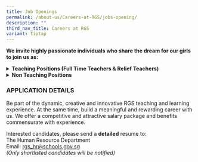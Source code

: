 ```yaml
---
title: Job Openings
permalink: /about-us/Careers-at-RGS/jobs-opening/
description: ""
third_nav_title: Careers at RGS
variant: tiptap
---
```

<p><strong>We invite highly passionate individuals who share the dream for our girls to join us as:</strong>
<br>
</p>
<div data-type="detailGroup" class="isomer-accordion-group isomer-accordion isomer-accordion-white">
<details class="isomer-details">
<summary><strong>Teaching Positions (Full Time Teachers &amp; Relief Teachers)</strong>
</summary>
<div data-type="detailsContent" class="isomer-details-content">
<p></p>
<p>Be part of a team that learns and grows together, designs forward-looking
curriculum, and boldly explores approaches for nurturing high-ability learners.
<br>
</p>
<p>Join us, for a unique opportunity to hone the craft of teaching and to
be part of a school environment that values and promotes professional learning.
Our students are creative, self-disciplined and motivated, and we invite
you to join us in nurturing them <strong>thinkers</strong>, <strong>leaders</strong> and <strong>pioneers</strong> of
the future.
<br>
</p>
<h3><strong>Full-Time Teachers</strong></h3>
<table style="minWidth: 50px">
<colgroup>
<col>
<col>
</colgroup>
<tbody>
<tr>
<th rowspan="1" colspan="1">
<p>S/N</p>
</th>
<th rowspan="1" colspan="1">
<p>Subject Main</p>
</th>
</tr>
<tr>
<td rowspan="1" colspan="1">
<p>1</p>
</td>
<td rowspan="1" colspan="1">
<p>English Language &amp; Literature</p>
</td>
</tr>
<tr>
<td rowspan="1" colspan="1">
<p>2</p>
</td>
<td rowspan="1" colspan="1">
<p>Physics</p>
</td>
</tr>
</tbody>
</table>
<p>
<br><strong>We are looking for candidates with the following attributes:</strong>
</p>
<ul>
<li>
<p>Believes first of all in nurturing the child as a whole person, and who
have a strong belief in every student’s ability and motivation to learn.</p>
</li>
<li>
<p>Possesses at least a Bachelor's Degree from a recognized university with
relevant teaching subject(s)</p>
</li>
<li>
<p>Possesses deep knowledge of their subject discipline and an openness to
explore connections across disciplines.&nbsp; Our curriculum is developed
in a constructive context that encourages students to make connections
across the disciplines.</p>
</li>
<li>
<p>Believes the teacher is a model, mentor, and coach in the creation of
a learning environment that challenges students in learning, inquiry and
leadership; and</p>
</li>
<li>
<p>Is able to work well, whether in a team or individual setting
<br>
</p>
</li>
</ul>
<h3><strong>Relief Teachers</strong></h3>
<table style="minWidth: 50px">
<colgroup>
<col>
<col>
</colgroup>
<tbody>
<tr>
<th rowspan="1" colspan="1">
<p>S/N</p>
</th>
<th rowspan="1" colspan="1">
<p>Subject Main</p>
</th>
</tr>
<tr>
<td rowspan="1" colspan="1">
<p>1</p>
</td>
<td rowspan="1" colspan="1">
<p>English Language &amp; Literature</p>
</td>
</tr>
<tr>
<td rowspan="1" colspan="1">
<p>2</p>
</td>
<td rowspan="1" colspan="1">
<p>Higher Chinese Language</p>
</td>
</tr>
<tr>
<td rowspan="1" colspan="1">
<p>3</p>
</td>
<td rowspan="1" colspan="1">
<p>History</p>
</td>
</tr>
<tr>
<td rowspan="1" colspan="1">
<p>4</p>
</td>
<td rowspan="1" colspan="1">
<p>Geography</p>
</td>
</tr>
<tr>
<td rowspan="1" colspan="1">
<p>5</p>
</td>
<td rowspan="1" colspan="1">
<p>General Arts</p>
</td>
</tr>
</tbody>
</table>
<p>
<br>The Relief Teacher will assist the respective Head of Department/Assistant
Head to carry out the following duties:
<br>
</p>
<ul data-tight="true" class="tight">
<li>
<p>Prepare lessons according to the department's requirements</p>
</li>
<li>
<p>Apply pedagogy which is aligned with that of the school/department</p>
</li>
<li>
<p>Set and mark assignments/tests of your classes</p>
</li>
<li>
<p>Track and monitor pupils' performance and if necessary conduct remedial
lessons&nbsp;</p>
</li>
<li>
<p>Communicate with parents of the pupil with regard to behaviour in school,
academic&nbsp; performance or any intervention that is necessary for the
well-being of the pupil
<br>
</p>
</li>
</ul>
<p><strong>Job Requirements</strong>
</p>
<ul data-tight="true" class="tight">
<li>
<p>A good Bachelor Degree in the relevant discipline with a Post-Graduate
Diploma in Education (PGDE)</p>
</li>
<li>
<p>Enjoy teaching the age group of students from 13 to 18 years old</p>
</li>
<li>
<p>Strong content mastery</p>
</li>
<li>
<p>Excellent communication and interpersonal skills</p>
</li>
</ul>
</div>
</details>
</div>
<div data-type="detailGroup" class="isomer-accordion-group isomer-accordion isomer-accordion-white">
<details class="isomer-details">
<summary><strong>Non Teaching Positions</strong>
</summary>
<div data-type="detailsContent" class="isomer-details-content">
<p></p>
<h4><strong>1. Learning &amp; Technology Designer (LTD)</strong></h4>
<p></p>
<p>The LTD will:
<br>
</p>
<ul data-tight="true" class="tight">
<li>
<p>collaborate with teachers to bring innovative EdTech ideas into reality
through iterative and learner/user-centred design, prototyping, and development.</p>
</li>
<li>
<p>coach and support teachers in using educational technologies, ensuring
effective integration with existing curricula.</p>
</li>
<li>
<p>work closely with Academic Heads of Dept to understand the unique needs
of the various departments and work on projects to best harness technology
to transform teaching and learning.</p>
</li>
<li>
<p>support meaningful integration technology into the classroom, to enhance
the learning experience for students (e.g. greater personalisation) and
empower educators with tailored tech solutions for high-ability learners.</p>
</li>
<li>
<p>co-identify instructional challenges faced by teachers and create, curate
and experiment with cutting-edge tools/resources/solutions that will transform
teaching and learning for high-ability learners.</p>
</li>
<li>
<p>research and stay updated on the latest trends in educational technology,
recommending and testing new tools that can enhance learning outcomes.</p>
</li>
<li>
<p>partner members of ICT Hub to evaluate the implementation of the school’s
ICT focus, programmes and direction in alignment with the school’s strategic
thrusts and national goals.</p>
</li>
</ul>
<p></p>
<p><strong>Requirements</strong>
</p>
<ul data-tight="true" class="tight">
<li>
<p>Bachelor’s degree in Educational Technology, Computer Science, Computing
&amp; Design, or a related field</p>
</li>
<li>
<p>Experience with coding languages such as Python and JavaScript, and familiarity
with prototyping, wireframing and design software.</p>
</li>
<li>
<p>Knowledge of education, instructional design, and learning theory is a
plus.</p>
</li>
<li>
<p>Proactive, team player who is an independent worker, strong interpersonal
skills, an analytical and creative problem-solver, passion for ICT, new
media and new technology</p>
</li>
<li>
<p>Good verbal and written communication skills</p>
</li>
<li>
<p>Experience with Learning Management Systems and AR/VR, gamification, AI
in education, and other emerging EdTech trends is a plus.</p>
</li>
<li>
<p>Background in user experience (UX) and user interface (UI) design principles
is a plus.</p>
</li>
</ul>
<p></p>
<h4><strong>2. Developer, Information Technology</strong></h4>
<p></p>
<p>The Developer provides analytical support in designing technology solutions
that address the school’s requirements. This role involves partnering with
stakeholders to identify, clarify, and document educational needs effectively.
The Developer assists in evaluating the viability and effectiveness of
potential solutions to ensure they meet user needs. Additionally, the person
in this role will have to facilitate clear communication between teaching
and technology teams to align objectives and expectations. This position
reports to the Manager, Information Technology.</p>
<p></p>
<p><strong>Role &amp; Responsibilities</strong>
</p>
<ul data-tight="true" class="tight">
<li>
<p>Provide support for new and existing web and database applications.</p>
</li>
<li>
<p>Conduct user requirement analysis for the development / implementation
of new systems and enhancements to existing systems.</p>
</li>
<li>
<p>Evaluate potential solutions and make recommendations to resolve operational
problems.</p>
</li>
<li>
<p>Involvement in the system integration testing phase prior to implementation.</p>
</li>
<li>
<p>Plan and coordinate end-user training for any system implementations or
enhancements.</p>
</li>
<li>
<p>Liaise closely with users and build good rapport.</p>
</li>
<li>
<p>Liaise closely with vendors in project implementation, application testing,
supporting application patches and upgrades in accordance with project
methodologies and policies.</p>
</li>
<li>
<p>Support the team in defining project requirements, tracking and documentation.</p>
</li>
<li>
<p>Any relevant ad-hoc duties.</p>
</li>
</ul>
<p></p>
<p><strong>Key Competencies</strong>
</p>
<p><strong>Qualifications</strong>
<br>Diploma in Information Technology, Computer Science, Computer Engineering
or equivalent</p>
<p><strong>Technical Skills</strong>
<br>Proficiency in SQL and relational database concepts</p>
<p>Familiarity with Microsoft technologies, web applications and servers,
multiple back-end languages</p>
<p><strong>Behavioural Skills</strong>
<br>Effective Communication, independent worker with good interpersonal skills</p>
<p><strong>Language Skills</strong>
<br>Strong in verbal and written English</p>
<p><strong>Experience</strong>
</p>
<p>Minimum 1-year relevant working experience</p>
<p></p>
<h4><strong>3. Officer, Library (Temporary)</strong></h4>
<p></p>
<p>As a Library Officer, you will assist the Library Manager in delivering
high-quality library services to students and staff. You will play a key
role in promoting the library as a vital resource for learning, research,
and community engagement.</p>
<p></p>
<p><strong>Responsibilities:</strong>
</p>
<ul data-tight="true" class="tight">
<li>
<p>Perform circulation duties, manage user services, and promote library
collections and services.</p>
</li>
<li>
<p>Compile data for reports and support cataloguing and digital resource
management.</p>
</li>
<li>
<p>Provide administrative, procurement, and finance-related support.</p>
</li>
<li>
<p>Maintain records of library activities and ensure proper shelving and
maintenance.</p>
</li>
<li>
<p>Supervise student volunteers and assist with library workshops and programs.</p>
</li>
<li>
<p>Support readers’ advisories, maintain space, and handle ad-hoc duties
as needed.
<br>
</p>
</li>
</ul>
<p><strong>Requirements</strong>
</p>
<ul data-tight="true" class="tight">
<li>
<p>A Diploma and/or Degree qualification, or equivalent.</p>
</li>
<li>
<p>Excellent communication and customer service abilities.</p>
</li>
<li>
<p>Attention to detail and accuracy in record-keeping.</p>
</li>
<li>
<p>Proficiency in using digital resources e.g., Powerpoint, Canva, Google
Workspace, Padlet</p>
</li>
<li>
<p>Sound organisational, problem solving and time management skills.</p>
</li>
<li>
<p>A proactive team player who can work independently.</p>
</li>
<li>
<p>Previous experience in a school library environment would be an added
advantage.</p>
</li>
<li>
<p>A passion for libraries and a commitment to promoting a love of reading
and learning.</p>
</li>
<li>
<p>Fresh graduates are welcome to apply.</p>
</li>
</ul>
<p></p>
<h4><strong>4. CCA Flexi Adjunct Teachers</strong></h4>
<p>Teachers-in-charge of co-curricular activities (CCA) play an important
role in managing the CCA in a school. Your main responsibilities as a CCA
teacher are:</p>
<p></p>
<ul data-tight="true" class="tight">
<li>
<p>To collaborate with other teachers IC of CCA and the coach/ instructor
in delivery of the CCA Programme to achieve CCA objectives</p>
</li>
<li>
<p>To monitor students’ participation</p>
</li>
<li>
<p>To assist in coordinating CCA resources for effective CCA delivery and
ensure that CCA attendance are submitted on time and with accuracy&nbsp;</p>
</li>
</ul>
<p></p>
<p><strong>Requirements</strong>
</p>
<ul data-tight="true" class="tight">
<li>
<p>Good team player with strong communication and interpersonal skills</p>
</li>
<li>
<p>Able to commit to up to 1 academic year</p>
</li>
<li>
<p>Prior teaching experience or experience working on youth programmes is
an advantage</p>
</li>
<li>
<p>Registered with MOE as FAJT</p>
</li>
</ul>
<p></p>
<h4><strong>5. Education &amp; Career Guidance Counsellor (6-months)</strong></h4>
<p></p>
<p><strong>Education &amp; Career Guidance</strong>
</p>
<ul data-tight="true" class="tight">
<li>
<p>Provide ECG Counselling for students</p>
</li>
<li>
<p>Prepare or make available ECG resources to students</p>
</li>
<li>
<p>Carry out ECG activities planned for Sem 1, 2025</p>
</li>
<li>
<p>Conduct sessions for students on executive functioning skills and strategies
(Sports Customisation)</p>
</li>
<li>
<p>Collaborate with MOE ECG counsellor to provide ECG support for the students</p>
</li>
</ul>
<p></p>
<p><strong>Counselling Services (if trained)</strong>
</p>
<ul data-tight="true" class="tight">
<li>
<p>Provide counselling support where necessary</p>
</li>
</ul>
<p><strong>Requirements</strong>
</p>
<ul data-tight="true" class="tight">
<li>
<p>Bachelor’s degree in counselling, or its equivalent.</p>
</li>
<li>
<p>At least one year relevant counselling experience.</p>
</li>
</ul>
</div>
</details>
</div>
<h3><strong>APPLICATION DETAILS</strong></h3>
<p>Be part of the dynamic, creative and innovative RGS teaching and learning
experience. At the same time, build a meaningful and rewarding career with
us. We offer a competitive and attractive salary package and benefits commensurate
with experience.</p>
<p>Interested candidates, please send a <strong>detailed</strong> resume to:
<br>The Human Resource Department
<br>Email:&nbsp;<a href="mailto:rgs_hr@schools.gov.sg" rel="noopener noreferrer nofollow" target="_blank">rgs_hr@schools.gov.sg</a> 
<br><em>(Only shortlisted candidates will be notified)</em>
</p>